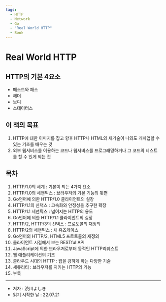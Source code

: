 ```yaml
---
tags:
  - HTTP
  - Network
  - Go
  - "Real World HTTP"
  - Book
---
```


# Real World HTTP

## HTTP의 기본 4요소
- 메소드와 패스
- 헤더
- 보디
- 스테이터스

## 이 책의 목표
1. HTTP에 대한 이미지를 잡고 향후 HTTP나 HTML의 새기술이 나와도 캐치업할 수 있는 기초를 배우는 것
2. 외부 웹서비스를 이용하는 코드나 웹서비스를 프로그래밍하거나 그 코드의 테스트를 할 수 있게 되는 것

## 목차

1. HTTP/1.0의 세계 : 기본이 되는 4가지 요소
2. HTTP/1.0의 세맨틱스 : 브라우저의 기본 기능의 뒷편
3. Go언어에 의한 HTTP/1.0 클라이언트의 실장
4. HTTP/1.1의 신택스 : 고속화와 안정성을 추구한 확장
5. HTTP/1.1 세맨틱스 : 넓어지는 HTTP의 용도
6. Go언어에 의한 HTTP/1.1 클라이언트의 실장
7. HTTP/2, HTTP/3의 신택스 : 프로토콜의 재정의
8. HTTP/2의 세맨틱스 : 새 유즈케이스
9. Go언어의 HTTP/2, HTML5 프로토콜의 재정의
10. 클라이언트 시점에서 보는 RESTful API
11. JavaScript에 의한 브라우저로부터 동적인 HTTP리퀘스트
12. 웹 애플리케이션의 기초
13. 클라우드 시대의 HTTP : 웹을 강하게 하는 다양한 기술
14. 세큐리티 : 브라우저를 지키는 HTTP의 기능
15. 부록

---
- 저자 : 渋川よしき
- 읽기 시작한 날 : 22.07.21
